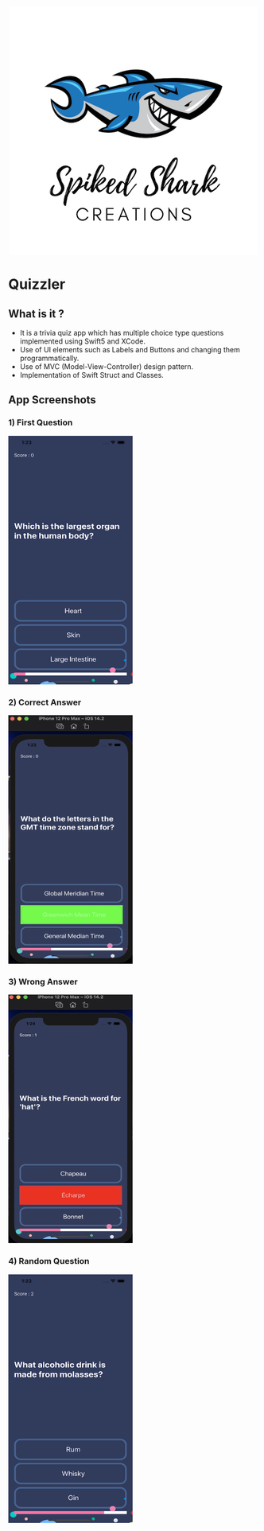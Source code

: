
<p align="center">
    <img src="Documentation/Logo.png" height="500">
</p>

#  Quizzler

## What is it ?

* It is a trivia quiz app which has multiple choice type questions implemented using Swift5 and XCode. 
* Use of UI elements such as Labels and Buttons and changing them programmatically. 
* Use of MVC (Model-View-Controller) design pattern. 
* Implementation of Swift Struct and Classes.


## App Screenshots

### 1) First Question

<img src="Documentation/1stQ.png" width="250" height="500">

###  2) Correct Answer
<img src="Documentation/CorrectAnswer.png" width="250" height="500">

### 3) Wrong Answer 
<img src="Documentation/WrongAnswer.png" width="250" height="500">

### 4) Random Question
<img src="Documentation/RandomQ.png" width="250" height="500">
